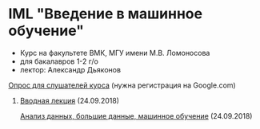# IML "Введение в машинное обучение"
* Курс на факультете ВМК, МГУ имени М.В. Ломоносова
* для бакалавров 1-2 г/о
* лектор: Александр Дьяконов


[Опрос для слушателей курса](https://docs.google.com/forms/d/e/1FAIpQLScoUEOR7a8GbU1CfzuBuN9vMx2iLKZbGpzf-hnTXDuXke0Q9g/viewform) (нужна регистрация на Google.com)


1. [Вводная лекция](IML2018_00_intro_03.pdf) (24.09.2018)

   [Анализ данных, большие данные, машинное обучение](IML2018_01_bigdata_02.pdf) (24.09.2018)
